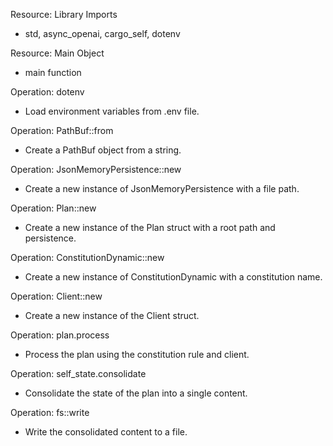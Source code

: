 Resource: Library Imports
- std, async_openai, cargo_self, dotenv

Resource: Main Object
- main function

Operation: dotenv
- Load environment variables from .env file.

Operation: PathBuf::from
- Create a PathBuf object from a string.

Operation: JsonMemoryPersistence::new
- Create a new instance of JsonMemoryPersistence with a file path.

Operation: Plan::new
- Create a new instance of the Plan struct with a root path and persistence.

Operation: ConstitutionDynamic::new
- Create a new instance of ConstitutionDynamic with a constitution name.

Operation: Client::new
- Create a new instance of the Client struct.

Operation: plan.process
- Process the plan using the constitution rule and client.

Operation: self_state.consolidate
- Consolidate the state of the plan into a single content.

Operation: fs::write
- Write the consolidated content to a file.